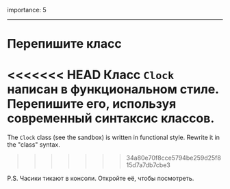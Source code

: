 importance: 5

---

# Перепишите класс

<<<<<<< HEAD
Класс `Clock` написан в функциональном стиле. Перепишите его, используя современный синтаксис классов.
=======
The `Clock` class (see the sandbox) is written in functional style. Rewrite it in the "class" syntax.
>>>>>>> 34a80e70f8cce5794be259d25f815d7a7db7cbe3

P.S. Часики тикают в консоли. Откройте её, чтобы посмотреть.
